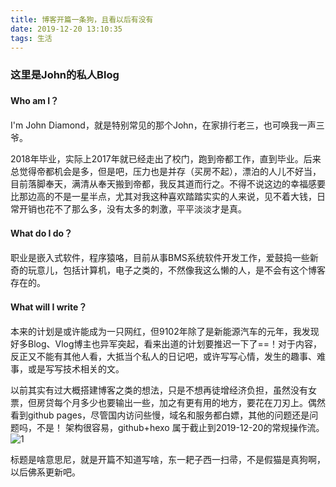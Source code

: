 ```yaml
---
title: 博客开篇一条狗，且看以后有没有
date: 2019-12-20 13:10:35
tags: 生活
---
```

### 这里是John的私人Blog
#### Who am I？
I'm John Diamond，就是特别常见的那个John，在家排行老三，也可唤我一声三爷。
<!-- more -->
2018年毕业，实际上2017年就已经走出了校门，跑到帝都工作，直到毕业。后来总觉得帝都机会是多，但是吧，压力也是并存（买房不起），漂泊的人儿不好当，目前落脚奉天，满清从奉天搬到帝都，我反其道而行之。不得不说这边的幸福感要比那边高的不是一星半点，尤其对我这种喜欢踏踏实实的人来说，见不着大钱，日常开销也花不了那么多，没有太多的刺激，平平淡淡才是真。

#### What do I do？
职业是嵌入式软件，程序猿咯，目前从事BMS系统软件开发工作，爱鼓捣一些新奇的玩意儿，包括计算机，电子之类的，不然像我这么懒的人，是不会有这个博客存在的。

#### What will I write？
本来的计划是或许能成为一只网红，但9102年除了是新能源汽车的元年，我发现好多Blog、Vlog博主也异军突起，看来出道的计划要推迟一下了==！对于内容，反正又不能有其他人看，大抵当个私人的日记吧，或许写写心情，发生的趣事、难事，或是写写技术相关的文。

以前其实有过大概搭建博客之类的想法，只是不想再徒增经济负担，虽然没有女票，但房贷每个月多少也要输出一些，加之有更有用的地方，要花在刀刃上。偶然看到github pages，尽管国内访问些慢，域名和服务都白嫖，其他的问题还是问题吗，不是！
架构很容易，github+hexo 属于截止到2019-12-20的常规操作流。![1](https://raw.githubusercontent.com/God-JohnDiamond/BlogPic/master/Hexo-2019-12-20.png)

标题是啥意思尼，就是开篇不知道写啥，东一耙子西一扫帚，不是假猫是真狗啊，以后佛系更新吧。